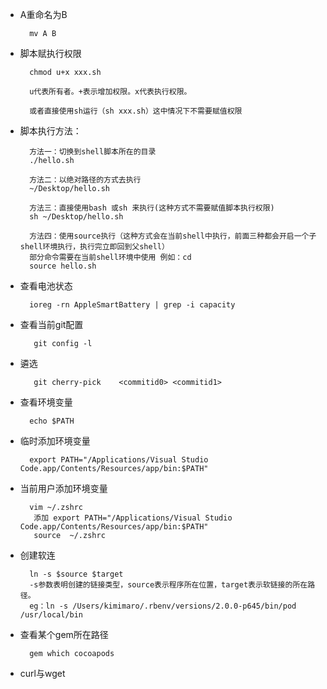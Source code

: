 
- A重命名为B

		mv A B

- 脚本赋执行权限
		
		chmod u+x xxx.sh 
		 
		u代表所有者。+表示增加权限。x代表执行权限。
		
		或者直接使用sh运行（sh xxx.sh）这中情况下不需要赋值权限

- 脚本执行方法：

		方法一：切换到shell脚本所在的目录
		./hello.sh
		
		方法二：以绝对路径的方式去执行
		~/Desktop/hello.sh
		
		方法三：直接使用bash 或sh 来执行(这种方式不需要赋值脚本执行权限)
		sh ~/Desktop/hello.sh
		
		方法四：使用source执行（这种方式会在当前shell中执行，前面三种都会开启一个子shell环境执行，执行完立即回到父shell）
		部分命令需要在当前shell环境中使用 例如：cd
		source hello.sh
		

- 查看电池状态

		ioreg -rn AppleSmartBattery | grep -i capacity 
		

- 查看当前git配置

		 git config -l 
		 
- 遴选

		 git cherry-pick 	<commitid0> <commitid1>		 
- 查看环境变量

		echo $PATH 
	 
- 临时添加环境变量
		
		export PATH="/Applications/Visual Studio Code.app/Contents/Resources/app/bin:$PATH" 
		
- 当前用户添加环境变量

		vim ~/.zshrc 
		 添加 export PATH="/Applications/Visual Studio Code.app/Contents/Resources/app/bin:$PATH"  
		 source  ~/.zshrc
		 
- 创建软连
	
		ln -s $source $target
		-s参数表明创建的链接类型，source表示程序所在位置，target表示软链接的所在路径。
		eg：ln -s /Users/kimimaro/.rbenv/versions/2.0.0-p645/bin/pod /usr/local/bin
		 
- 查看某个gem所在路径

		gem which cocoapods
		 
- curl与wget
